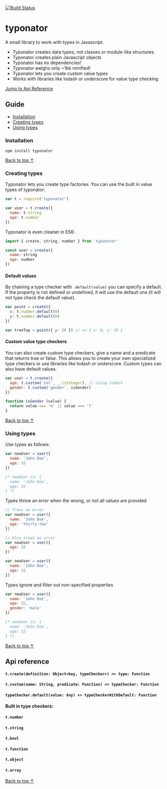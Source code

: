 [![Build Status](https://travis-ci.org/ngerritsen/typonator.svg?branch=master)](https://travis-ci.org/ngerritsen/typonator)

# typonator

A small library to work with types in Javascript.

- Typonator creates data types, not classes or module-like structures.
- Typonator creates plain Javascript objects
- Typonator has no dependencies!
- Typonator weighs only ~1kb minified!
- Typonator lets you create custom value types
- Works with libraries like lodash or underscore for value type checking

[Jump to Api Reference](#api-reference)

## Guide

- [Installation](#installation)
- [Creating types](#creating-types)
- [Using types](#using-types)

### Installation

```
npm install typonator
```

[Back to top ↑](#guide)

### Creating types

Typonator lets you create type factories. You can use the built in value types of typonator:

```js
var t = require('typonator')

var user = t.create({
  name: t.string
  age: t.number
})
```

Typonator is even cleaner in ES6:

```js
import { create, string, number } from 'typonator'

const user = create({
  name: string
  age: number
})
```

#### Default values

By chaining a type checker with `.default(value)` you can specify a default. If the property is not defined or undefined, it will use the default one (it will not type check the default value).

```js
var point = create({
  x: t.number.default(0)
  y: t.number.default(0)
})

var treeTop = point({ y: 20 }) // => { x: 0, y: 20 }
```

#### Custom value type checkers

You can also create custom type checkers, give a name and a predicate that returns true or false. This allows you to create your own specialized type checkers or use libraries like lodash or underscore. Custom types can also have default values.

```js
var user = t.create({
  age: t.custom('int', _.isInteger), // using lodash
  gender: t.custom('gender', isGender)
})

function isGender (value) {
  return value === 'm' || value === 'f'
}
```

[Back to top ↑](#guide)

### Using types

Use types as follows:

```js
var newUser = user({
  name: 'John Doe',
  age: 32
})

/* newUser is: {
  name: 'John Doe',
  age: 32
} */
```

Types throw an error when the wrong, or not all values are provided

```js
// Trows an error
var newUser = user({
  name: 'John Doe',
  age: 'thirty-two'
})

// Also trows an error
var newUser = user({
  age: 32
})

var newUser = user({
  name: 'John Doe',
  age: 32
})
```

Types ignore and filter out non-specified properties

```js
var newUser = user({
  name: 'John Doe',
  age: 32,
  gender: 'male'
})

/* newUser is: {
  name: 'John Doe',
  age: 32
} */
```

[Back to top ↑](#guide)

## Api reference

#### `t.create(definition: Object<key, typeChecker>) => type: Function`

#### `t.custom(name: String, predicate: Function) => typeChecker: Function`

#### `typeChecker.default(value: Any) => typeCheckerWithDefault: Function`

#### Built in type checkers:

#### `t.number`
#### `t.string`
#### `t.bool`
#### `t.function`
#### `t.object`
#### `t.array`

[Back to top ↑](#guide)
